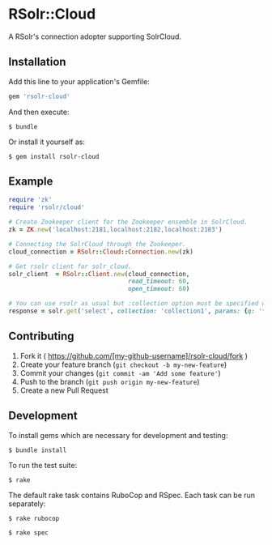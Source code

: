 # RSolr::Cloud

A RSolr's connection adopter supporting SolrCloud.

## Installation

Add this line to your application's Gemfile:

```ruby
gem 'rsolr-cloud'
```

And then execute:

    $ bundle

Or install it yourself as:

    $ gem install rsolr-cloud

## Example

```ruby
require 'zk'
require 'rsolr/cloud'

# Create Zookeeper client for the Zookeeper ensemble in SolrCloud.
zk = ZK.new('localhost:2181,localhost:2182,localhost:2183')

# Connecting the SolrCloud through the Zookeeper.
cloud_connection = RSolr::Cloud::Connection.new(zk)

# Get rsolr client for solr_cloud.
solr_client  = RSolr::Client.new(cloud_connection,
                                 read_timeout: 60,
                                 open_timeout: 60)

# You can use rsolr as usual but :collection option must be specified with the name of the collection.
response = solr.get('select', collection: 'collection1', params: {q: '*:*'})

```

## Contributing

1. Fork it ( https://github.com/[my-github-username]/rsolr-cloud/fork )
2. Create your feature branch (`git checkout -b my-new-feature`)
3. Commit your changes (`git commit -am 'Add some feature'`)
4. Push to the branch (`git push origin my-new-feature`)
5. Create a new Pull Request

## Development

To install gems which are necessary for development and testing:

```
$ bundle install
```

To run the test suite:

```
$ rake
```

The default rake task contains RuboCop and RSpec. Each task can be run separately:

```
$ rake rubocop
```
```
$ rake spec
```
